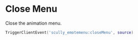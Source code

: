 # Close Menu

Close the animation menu.
```lua
TriggerClientEvent('scully_emotemenu:closeMenu', source)
```